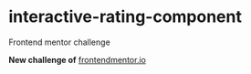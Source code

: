 # interactive-rating-component
Frontend mentor challenge
<p> <strong>New challenge of</strong> <a href = "https://www.frontendmentor.io">frontendmentor.io</a></p>
